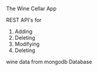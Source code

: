 The Wine Cellar App

REST API's for

1. Adding
2. Deleting
3. Modifying
4. Deleting

wine data from mongodb Database

